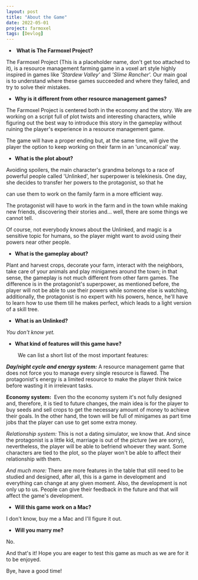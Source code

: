 ```yaml
---
layout: post
title: "About the Game"
date: 2022-05-01
project: farmoxel
tags: [Devlog]
---
```


*    **What is The Farmoxel Project?**

The Farmoxel Project (This is a placeholder name, don't get too attached to it), is a resource management farming game in a voxel art style highly inspired in games like _'Stardew Valley'_ and _'Slime Rancher'._ Our main goal is to understand where these games succeeded and where they failed, and try to solve their mistakes.

*   **Why is it different from other resource management games?**

The Farmoxel Project is centered both in the economy and the story. We are working on a script full of plot twists and interesting characters, while figuring out the best way to introduce this story in the gameplay without ruining the player's experience in a resource management game.

The game will have a proper ending but, at the same time, will give the player the option to keep working on their farm in an 'uncanonical' way.

*   **What is the plot about?**

Avoiding spoilers, the main character's grandma belongs to a race of powerful people called 'Unlinked', her superpower is telekinesis. One day, she decides to transfer her powers to the protagonist, so that he 

can use them to work on the family farm in a more efficient way.

  
The protagonist will have to work in the farm and in the town while making new friends, discovering their stories and... well, there are some things we cannot tell.

  
Of course, not everybody knows about the Unlinked, and magic is a sensitive topic for humans, so the player might want to avoid using their powers near other people.

*   **What is the gameplay about?**

Plant and harvest crops, decorate your farm, interact with the neighbors, take care of your animals and play minigames around the town; in that sense, the gameplay is not much different from other farm games. The difference is in the protagonist's superpower, as mentioned before, the player will not be able to use their powers while someone else is watching, additionally, the protagonist is no expert with his powers, hence, he'll have to learn how to use them till he makes perfect, which leads to a light version of a skill tree.

*   **What is an Unlinked?**

_You don't know yet._

*   **What kind of features will this game have?**

        We can list a short list of the most important features:

**_Day/night cycle and energy system:_** A resource management game that does not force you to manage every single resource is flawed. The protagonist's energy is a limited resource to make the player think twice before wasting it in irrelevant tasks. 

  
**Economy system:**  Even tho the economy system it's not fully designed and, therefore, it is tied to future changes, the main idea is for the player to buy seeds and sell crops to get the necessary amount of money to achieve their goals. In the other hand, the town will be full of minigames as part time jobs that the player can use to get some extra money.

  
_Relationship system:_ This is not a dating simulator, we know that. And since the protagonist is a little kid, marriage is out of the picture (we are sorry), nevertheless, the player will be able to befriend whoever they want. Some characters are tied to the plot, so the player won't be able to affect their relationship with them.

  
_And much more:_ There are more features in the table that still need to be studied and designed, after all, this is a game in development and everything can change at any given moment. Also, the development is not only up to us. People can give their feedback in the future and that will affect the game's development.

*   **Will this game work on a Mac?**

I don't know, buy me a Mac and I'll figure it out.

  

*   **Will you marry me?**

No.

  

And that's it! Hope you are eager to test this game as much as we are for it to be enjoyed.

Bye, have a good time!
